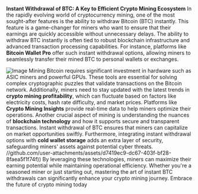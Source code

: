 **Instant Withdrawal of BTC: A Key to Efficient Crypto Mining Ecosystem**
In the rapidly evolving world of cryptocurrency mining, one of the most sought-after features is the ability to withdraw Bitcoin (BTC) instantly. This feature is a game-changer for miners who want to ensure that their earnings are quickly accessible without unnecessary delays. The ability to withdraw BTC instantly is often tied to robust blockchain infrastructure and advanced transaction processing capabilities. For instance, platforms like **Bitcoin Wallet Pro** offer such instant withdrawal options, allowing miners to seamlessly transfer their mined BTC to personal wallets or exchanges.

![Image](https://github.com/user-attachments/assets/d7419ec9-dc67-403f-bf28-8faea5f1f74f)
Mining Bitcoin requires significant investment in hardware such as ASIC miners and powerful GPUs. These tools are essential for solving complex cryptographic puzzles that validate transactions on the Bitcoin network. Additionally, miners need to stay updated with the latest trends in **crypto mining profitability**, which can fluctuate based on factors like electricity costs, hash rate difficulty, and market prices. Platforms like **Crypto Mining Insights** provide real-time data to help miners optimize their operations.
Another crucial aspect of mining is understanding the nuances of **blockchain technology** and how it supports secure and transparent transactions. Instant withdrawal of BTC ensures that miners can capitalize on market opportunities swiftly. Furthermore, integrating instant withdrawal options with **cold wallet storage** adds an extra layer of security, safeguarding miners' assets against potential cyber threats.
 //github.com/user-attachments/assets/d7419ec9-dc67-403f-bf28-8faea5f1f74f))
By leveraging these technologies, miners can maximize their earning potential while maintaining operational efficiency. Whether you're a seasoned miner or just starting out, mastering the art of instant BTC withdrawals can significantly enhance your crypto mining journey. Embrace the future of crypto mining today
